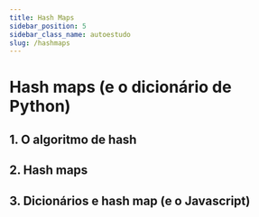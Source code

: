 ```yaml
---
title: Hash Maps
sidebar_position: 5
sidebar_class_name: autoestudo
slug: /hashmaps
---
```


# Hash maps (e o dicionário de Python)

## 1. O algoritmo de hash

## 2. Hash maps

## 3. Dicionários e hash map (e o Javascript)
